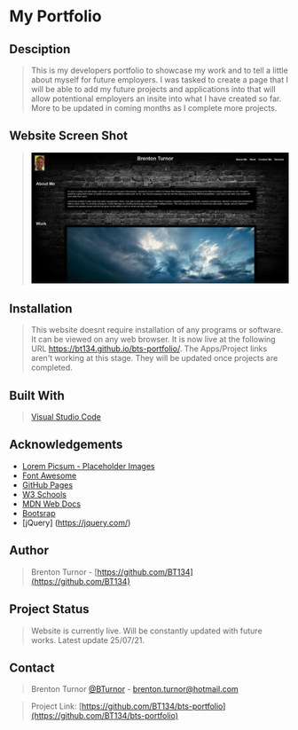 # My Portfolio

## Desciption

> This is my developers portfolio to showcase my work and to tell a little about myself for future employers. I was tasked to create a page that I will be able to add my future projects and applications into that will allow potentional employers an insite into what I have created so far. More to be updated in coming months as I complete more projects.  

## Website Screen Shot

><img src=".\Assets\images\myportfolioscreenshot.png" alt="Screen shot of my portfolio website">

## Installation

> This website doesnt require installation of any programs or software. It can be viewed on any web browser. It is now live at the following URL https://bt134.github.io/bts-portfolio/. The Apps/Project links aren't working at this stage. They will be updated once projects are completed. 

## Built With

> [Visual Studio Code](https://code.visualstudio.com/)

## Acknowledgements

* [Lorem Picsum - Placeholder Images](https://picsum.photos/)
* [Font Awesome](https://fontawesome.com)
* [GitHub Pages](https://pages.github.com)
* [W3 Schools](https://www.w3schools.com/)
* [MDN Web Docs](https://developer.mozilla.org/en-US/)
* [Bootsrap](https://getbootstrap.com/)
* [jQuery] (https://jquery.com/)

## Author

> Brenton Turnor - [https://github.com/BT134](https://github.com/BT134)

## Project Status

> Website is currently live. Will be constantly updated with future works. Latest update 25/07/21.

## Contact 

> Brenton Turnor [@BTurnor](https://twitter.com/BTurnor) - brenton.turnor@hotmail.com

> Project Link: [https://github.com/BT134/bts-portfolio](https://github.com/BT134/bts-portfolio)
